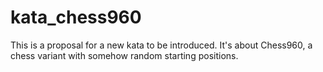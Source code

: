 # kata_chess960
This is a proposal for a new kata to be introduced. It's about Chess960, a chess variant with somehow random starting positions.
